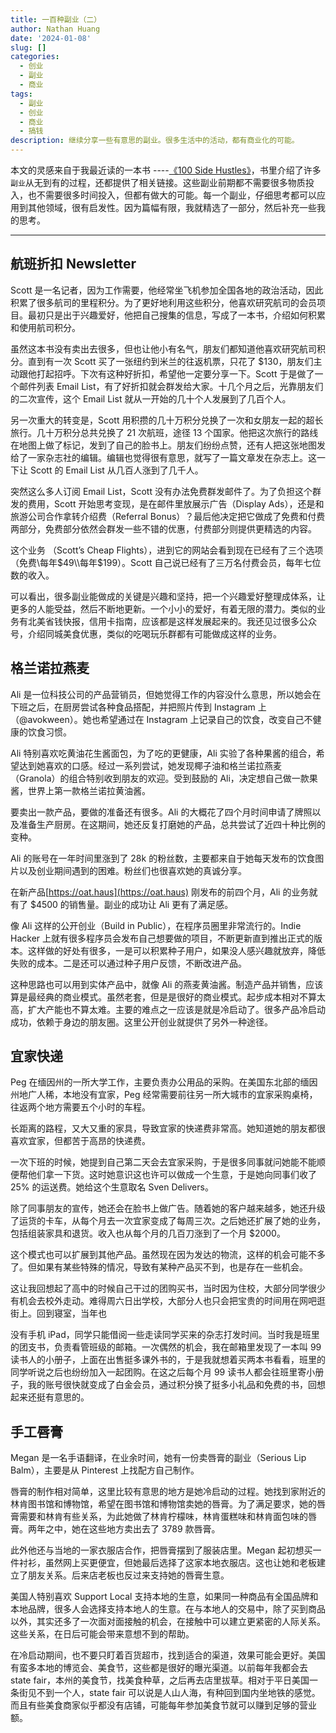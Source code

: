 ```yaml
---
title: 一百种副业（二）
author: Nathan Huang
date: '2024-01-08'
slug: []
categories:
  - 创业
  - 副业
  - 商业
tags:
  - 副业
  - 创业
  - 商业
  - 搞钱
description: 继续分享一些有意思的副业。很多生活中的活动，都有商业化的可能。
---
```



本文的灵感来自于我最近读的一本书 ----[《100 Side Hustles》](https://book.douban.com/subject/34436039/)，书里介绍了许多`副业`从无到有的过程，还都提供了相关链接。这些副业前期都不需要很多物质投入，也不需要很多时间投入，但都有做大的可能。每一个副业，仔细思考都可以应用到其他领域，很有启发性。因为篇幅有限，我就精选了一部分，然后补充一些我的思考。

---

## 航班折扣 Newsletter

Scott 是一名记者，因为工作需要，他经常坐飞机参加全国各地的政治活动，因此积累了很多航司的里程积分。为了更好地利用这些积分，他喜欢研究航司的会员项目。最初只是出于兴趣爱好，他把自己搜集的信息，写成了一本书，介绍如何积累和使用航司积分。

虽然这本书没有卖出去很多，但也让他小有名气，朋友们都知道他喜欢研究航司积分。直到有一次 Scott 买了一张纽约到米兰的往返机票，只花了 $130，朋友们主动跟他打起招呼。下次有这种好折扣，希望他一定要分享一下。Scott 于是做了一个邮件列表 Email List，有了好折扣就会群发给大家。十几个月之后，光靠朋友们的二次宣传，这个 Email List 就从一开始的几十个人发展到了几百个人。

另一次重大的转变是，Scott 用积攒的几十万积分兑换了一次和女朋友一起的超长旅行。几十万积分总共兑换了 21 次航班，途径 13 个国家。他把这次旅行的路线在地图上做了标记，发到了自己的脸书上。朋友们纷纷点赞，还有人把这张地图发给了一家杂志社的编辑。编辑也觉得很有意思，就写了一篇文章发在杂志上。这一下让 Scott 的 Email List 从几百人涨到了几千人。

突然这么多人订阅 Email List，Scott 没有办法免费群发邮件了。为了负担这个群发的费用，Scott 开始思考变现，是在邮件里放展示广告（Display Ads），还是和旅游公司合作拿转介绍费（Referral Bonus）？最后他决定把它做成了免费和付费两部分，免费部分依然会群发一些不错的优惠，付费部分则提供更精选的内容。

这个业务 （Scott’s Cheap Flights），进到它的网站会看到现在已经有了三个选项（免费\\每年$49\\每年$199）。Scott 自己说已经有了三万名付费会员，每年七位数的收入。

可以看出，很多副业能做成的关键是兴趣和坚持，把一个兴趣爱好整理成体系，让更多的人能受益，然后不断地更新。一个小小的爱好，有着无限的潜力。类似的业务有北美省钱快报，信用卡指南，应该都是这样发展起来的。我还见过很多公众号，介绍同城美食优惠，类似的吃喝玩乐群都有可能做成这样的业务。


## 格兰诺拉燕麦

Ali 是一位科技公司的产品营销员，但她觉得工作的内容没什么意思，所以她会在下班之后，在厨房尝试各种食品搭配，并把照片传到 Instagram 上（@avokween）。她也希望通过在 Instagram 上记录自己的饮食，改变自己不健康的饮食习惯。

Ali 特别喜欢吃黄油花生酱面包，为了吃的更健康，Ali 实验了各种果酱的组合，希望达到她喜欢的口感。经过一系列尝试，她发现椰子油和格兰诺拉燕麦（Granola）的组合特别收到朋友的欢迎。受到鼓励的 Ali，决定想自己做一款果酱，世界上第一款格兰诺拉黄油酱。

要卖出一款产品，要做的准备还有很多。Ali 的大概花了四个月时间申请了牌照以及准备生产厨房。在这期间，她还反复打磨她的产品，总共尝试了近四十种比例的变种。

Ali 的账号在一年时间里涨到了 28k 的粉丝数，主要都来自于她每天发布的饮食图片以及创业期间遇到的困难。粉丝们也很喜欢她的真诚分享。

在新产品[https://oat.haus](https://oat.haus) 刚发布的前四个月，Ali 的业务就有了 $4500 的销售量。副业的成功让 Ali 更有了满足感。

像 Ali 这样的公开创业（Build in Public），在程序员圈里非常流行的。Indie Hacker 上就有很多程序员会发布自己想要做的项目，不断更新直到推出正式的版本。这样做的好处有很多，一是可以积累种子用户，如果没人感兴趣就放弃，降低失败的成本。二是还可以通过种子用户反馈，不断改进产品。

这种思路也可以用到实体产品中，就像 Ali 的燕麦黄油酱。制造产品并销售，应该算是最经典的商业模式。虽然老套，但是是很好的商业模式。起步成本相对不算太高，扩大产能也不算太难。主要的难点之一应该是就是冷启动了。很多产品冷启动成功，依赖于身边的朋友圈。这里公开创业就提供了另外一种途径。

## 宜家快递

Peg 在缅因州的一所大学工作，主要负责办公用品的采购。在美国东北部的缅因州地广人稀，本地没有宜家，Peg 经常需要前往另一所大城市的宜家采购桌椅，往返两个地方需要五个小时的车程。

长距离的路程，又大又重的家具，导致宜家的快递费非常高。她知道她的朋友都很喜欢宜家，但都苦于高昂的快递费。

一次下班的时候，她提到自己第二天会去宜家采购，于是很多同事就问她能不能顺便帮他们拿一下货。这时她意识这也许可以做成一个生意，于是她向同事们收了 25% 的运送费。她给这个生意取名 Sven Delivers。

除了同事朋友的宣传，她还会在脸书上做广告。随着她的客户越来越多，她还升级了运货的卡车，从每个月去一次宜家变成了每周三次。之后她还扩展了她的业务，包括组装家具和退货。收入也从每个月的几百刀涨到了一个月 \$2000。

这个模式也可以扩展到其他产品。虽然现在因为发达的物流，这样的机会可能不多了。但如果有某些特殊的情况，导致有某种产品买不到，也是存在一些机会。

这让我回想起了高中的时候自己干过的团购买书，当时因为住校，大部分同学很少有机会去校外走动。难得周六日出学校，大部分人也只会把宝贵的时间用在网吧逛街上。回到寝室，当年也

没有手机 iPad，同学只能借阅一些走读同学买来的杂志打发时间。当时我是班里的团支书，负责看管班级的邮箱。一次偶然的机会，我在邮箱里发现了一本叫 99 读书人的小册子，上面在出售挺多课外书的，于是我就想着买两本书看看，班里的同学听说之后也纷纷加入一起团购。在这之后每个月 99 读书人都会往班里寄小册子，我的账号很快就变成了白金会员，通过积分换了挺多小礼品和免费的书，回想起来还挺有意思的。


## 手工唇膏

Megan 是一名手语翻译，在业余时间，她有一份卖唇膏的副业（Serious Lip Balm），主要是从 Pinterest 上找配方自己制作。

唇膏的制作相对简单，这里比较有意思的地方是她冷启动的过程。她找到家附近的林肯图书馆和博物馆，希望在图书馆和博物馆卖她的唇膏。为了满足要求，她的唇膏需要和林肯有些关系，为此她做了林肯柠檬味，林肯蛋糕味和林肯面包味的唇膏。两年之中，她在这些地方卖出去了 3789 款唇膏。

此外他还与当地的一家衣服店合作，把唇膏摆到了服装店里。Megan 起初想买一件衬衫，虽然网上买更便宜，但她最后选择了这家本地衣服店。这也让她和老板建立了朋友关系。后来店老板也反过来支持她的唇膏生意。

美国人特别喜欢 Support Local 支持本地的生意，如果同一种商品有全国品牌和本地品牌，很多人会选择支持本地人的生意。在与本地人的交易中，除了买到商品以外，其实还多了一次面对面接触的机会，在接触中可以建立更紧密的人际关系。这些关系，在日后可能会带来意想不到的帮助。

在冷启动期间，也不要只盯着百货超市，找到适合的渠道，效果可能会更好。美国有蛮多本地的博览会、美食节，这些都是很好的曝光渠道。以前每年我都会去 state fair，本州的美食节，找美食种草，之后再去店里拔草。相对于平日美国一条街见不到一个人，state fair 可以说是人山人海，有种回到国内坐地铁的感觉。而且有些美食商家似乎都没有店铺，可能每年参加美食节就可以赚到足够的营业额。

